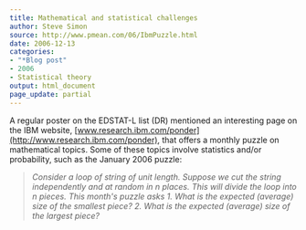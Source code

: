 ```yaml
---
title: Mathematical and statistical challenges
author: Steve Simon
source: http://www.pmean.com/06/IbmPuzzle.html
date: 2006-12-13
categories:
- "*Blog post"
- 2006
- Statistical theory
output: html_document
page_update: partial
---
```


A regular poster on the EDSTAT-L list (DR) mentioned an interesting page
on the IBM website,
[www.research.ibm.com/ponder](http://www.research.ibm.com/ponder), that
offers a monthly puzzle on mathematical topics. Some of these topics
involve statistics and/or probability, such as the January 2006 puzzle:

> *Consider a loop of string of unit length. Suppose we cut the string
> independently and at random in n places. This will divide the loop
> into n pieces. This month's puzzle asks 1. What is the expected
> (average) size of the smallest piece? 2. What is the expected
> (average) size of the largest piece?*
